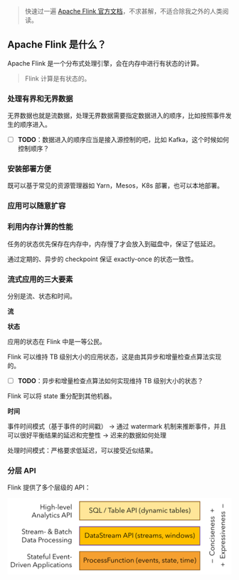 > 快速过一遍 [Apache Flink 官方文档](https://flink.apache.org/)，不求甚解，不适合除我之外的人类阅读。

## Apache Flink 是什么？
Apache Flink 是一个分布式处理引擎，会在内存中进行有状态的计算。

> Flink 计算是有状态的。

### 处理有界和无界数据
无界数据也就是流数据，处理无界数据需要指定数据进入的顺序，比如按照事件发生的顺序进入。

- [ ] **TODO**：数据进入的顺序应当是接入源控制的吧，比如 Kafka，这个时候如何控制顺序？

### 安装部署方便
既可以基于常见的资源管理器如 Yarn，Mesos，K8s 部署，也可以本地部署。

### 应用可以随意扩容

### 利用内存计算的性能
任务的状态优先保存在内存中，内存慢了才会放入到磁盘中，保证了低延迟。

通过定期的、异步的 checkpoint 保证 exactly-once 的状态一致性。

### 流式应用的三大要素
分别是流、状态和时间。

**流**

**状态**

应用的状态在 Flink 中是一等公民。

Flink 可以维持 TB 级别大小的应用状态，这是由其异步和增量检查点算法实现的。

- [ ] **TODO**：异步和增量检查点算法如何实现维持 TB 级别大小的状态？

Flink 可以将 state 重分配到其他机器。

**时间**

事件时间模式（基于事件的时间戳） -> 通过 watermark 机制来推断事件，并且可以很好平衡结果的延迟和完整性 -> 迟来的数据如何处理

处理时间模式：严格要求低延迟，可以接受近似结果。

### 分层 API
Flink 提供了多个层级的 API：

![](/resource/api-stack.png)

